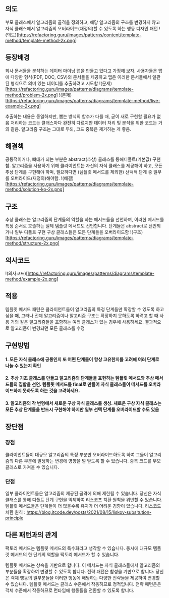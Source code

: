 ## 의도
부모 클래스에서 알고리즘의 골격을 정의하고, 해당 알고리즘의 구조를 변경하지 않고 자식 클래스에서 알고리즘의 오버라이드​(재정의)​할 수 있도록 하는 행동 디자인 패턴
!(의도)[https://refactoring.guru/images/patterns/content/template-method/template-method-2x.png]


## 등장배경
회사 문서들을 분석하는 데이터 마이닝 앱을 만들고 있다고 가정해 보자.
사용자들은 앱에 다양한 형식​(PDF, DOC, CSV)​의 문서들을 제공하고 앱은 이러한 문서들에서 일관된 형식으로 의미 있는 데이터를 추출하려고 시도함
!(문제)[https://refactoring.guru/images/patterns/diagrams/template-method/problem-2x.png]
!(문제)[https://refactoring.guru/images/patterns/diagrams/template-method/live-example-2x.png]

추출하는 내용은 동일하지만, 뽑는 방식의 함수가 다를 때, 굳이 새로 구현할 필요가 없음
처리하는 코드는 클래스마다 완전히 다르지만 데이터 처리 및 분석을 위한 코드는 거의 같음. 알고리즘 구조는 그대로 두되, 코드 중복은 제거하는 게 좋음.


## 해결책 
공통적이거나, 뼈대가 되는 부분은 abstract​(추상) 클래스를 통해 ​디폴트​(기본값) 구현함.
알고리즘을 사용하기 위해 클라이언트는 자신의 자식 클래스를 제공해야 하고, 모든 추상 단계를 구현해야 하며, 필요하다면 (템플릿 메서드를 제외한) 선택적 단계 중 일부를 오버라이드​(재정의)​해야함.
!(해결)[https://refactoring.guru/images/patterns/diagrams/template-method/solution-ko-2x.png]


## 구조
추상 클래스는 알고리즘의 단계들의 역할을 하는 메서드들을 선언하며, 이러한 메서드를 특정 순서로 호출하는 실제 템플릿 메서드도 선언합니다. 단계들은 abstract로 선언되거나 일부 디폴트 구현
구상 클래스들은 모든 단계들을 오버라이드함
!(구조)[https://refactoring.guru/images/patterns/diagrams/template-method/structure-2x.png]


## 의사코드
!(의사코드)[https://refactoring.guru/images/patterns/diagrams/template-method/example-2x.png]

## 적용
템플릿 메서드 패턴은 클라이언트들이 알고리즘의 특정 단계들만 확장할 수 있도록 하고 싶을 때, 그러나 전체 알고리즘이나 알고리즘 구조는 확장하지 못하도록 하려고 할 때 사용
거의 같은 알고리즘들을 포함하는 여러 클래스가 있는 경우에 사용하세요. 결과적으로 알고리즘이 변경되면 모든 클래스를 수정


## 구현방법 
#### 1. 모든 자식 클래스에 공통인지 또 어떤 단계들이 항상 고유한지를 고려해 여러 단계로 나눌 수 있는지 확인

#### 2. 추상 기초 클래스를 만들고 알고리즘의 단계들을 표현하는 템플릿 메서드와 추상 메서드들의 집합을 선언. 템플릿 메서드를 final로 만들어 자식 클래스들이 메서드를 오버라이드하지 못하도록 하는 것을 고려하세요.

#### 3. 알고리즘의 각 변형에서 새로운 구상 자식 클래스를 생성. 새로운 구상 자식 클래스는 모든 추상 단계들을 반드시 구현해야 하지만 일부 선택 단계를 오버라이드할 수도 있음


## 장단점 
### 장점
클라이언트들이 대규모 알고리즘의 특정 부분만 오버라이드하도록 하여 그들이 알고리즘의 다른 부분에 발생하는 변경에 영향을 덜 받도록 할 수 있습니다.
 중복 코드를 부모 클래스로 가져올 수 있습니다.


### 단점
일부 클라이언트들은 알고리즘의 제공된 골격에 의해 제한될 수 있습니다.
당신은 자식 클래스를 통해 디폴트 단계 구현을 억제하여 리스코프 치환 원칙을 위반할 수 있습니다.
템플릿 메서드들은 단계들이 더 많을수록 유지가 더 어려운 경향이 있습니다.
리스코드 치환 원칙 : https://blog.itcode.dev/posts/2021/08/15/liskov-subsitution-principle


## 다른 패턴과의 관계 
팩토리 메서드는 템플릿 메서드의 특수화라고 생각할 수 있습니다. 
동시에 대규모 템플릿 메서드의 한 단계의 역할을 팩토리 메서드가 할 수 있습니다.

템플릿 메서드는 상속을 기반으로 합니다. 이 메서드는 자식 클래스들에서 알고리즘의 부분들을 확장하여 변경할 수 있도록 합니다. 
전략 패턴은 합성을 기반으로 합니다: 당신은 객체 행동의 일부분들을 이러한 행동에 해당하는 다양한 전략들을 제공하여 변경할 수 있습니다. 
템플릿 메서드는 클래스 수준에서 작동하므로 정적입니다. 전략 패턴은은 객체 수준에서 작동하므로 런타임에 행동들을 전환할 수 있도록 합니다.
